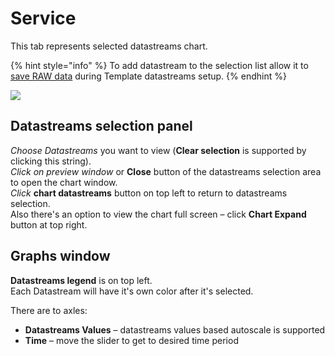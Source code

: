 # Service

This tab represents selected datastreams chart.

{% hint style="info" %}
To add datastream to the selection list allow it to [save RAW data](../../../products/datastreams/datastreams-common-settings/save-raw-data.md) during Template datastreams setup.
{% endhint %}

![](../../../../../.gitbook/assets/device_service.gif)

## Datastreams selection panel 

_Choose Datastreams_ you want to view \(**Clear selection** is supported by clicking this string\).  
_Click on preview window_ or **Close** button of the datastreams selection area to open the chart window.  
_Click_ **chart datastreams** button on top left to return to datastreams selection.  
Also there's an option to view the chart full screen – click **Chart Expand** button at top right.

## Graphs window

**Datastreams legend** is on top left.   
Each Datastream will have it's own color after it's selected.

There are to axles:

* **Datastreams Values** – datastreams values based autoscale is supported
* **Time** – move the slider to get to desired time period

##  

